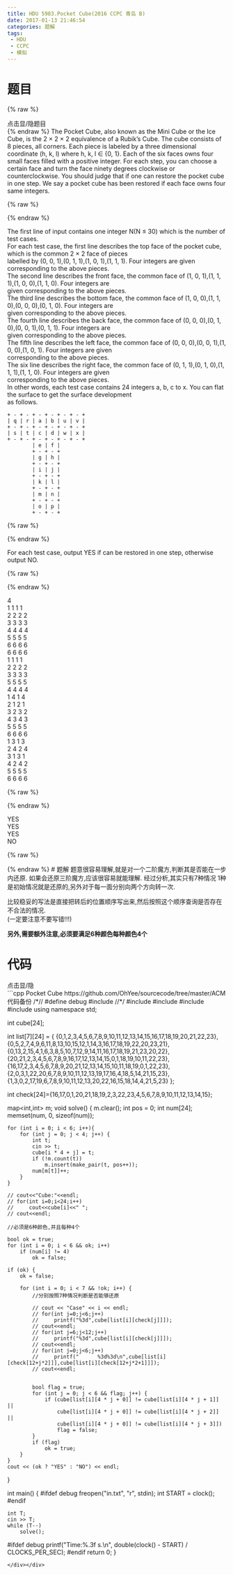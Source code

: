 ```yaml
---
title: HDU 5983.Pocket Cube(2016 CCPC 青岛 B)
date: 2017-01-13 21:46:54
categories: 题解
tags:
 - HDU
 - CCPC
 - 模拟
---
```


# 题目
{% raw %}
<div><div class="fold_hider"><div class="close hider_title">点击显/隐题目</div></div><div class="fold">
    <div class="oj">   
        <div class="part" title="Description">
{% endraw %}
The Pocket Cube, also known as the Mini Cube or the Ice Cube, is the 2 × 2 × 2 equivalence of a Rubik’s Cube.  
The cube consists of 8 pieces, all corners.  
Each piece is labeled by a three dimensional coordinate (h, k, l) where h, k, l ∈ {0, 1}. Each of the six faces owns four small faces filled with a positive integer.  
For each step, you can choose a certain face and turn the face ninety degrees clockwise or counterclockwise.  
You should judge that if one can restore the pocket cube in one step. We say a pocket cube has been restored if each face owns four same integers.  
   
  
  

{% raw %}
        </div>
        <div class="part" title="Input">
{% endraw %}
              
The first line of input contains one integer N(N ≤ 30) which is the number of test cases.  
For each test case, the first line describes the top face of the pocket cube, which is the common 2 × 2 face of pieces  
labelled by (0, 0, 1),(0, 1, 1),(1, 0, 1),(1, 1, 1). Four integers are given corresponding to the above pieces.  
The second line describes the front face, the common face of (1, 0, 1),(1, 1, 1),(1, 0, 0),(1, 1, 0). Four integers are  
given corresponding to the above pieces.  
The third line describes the bottom face, the common face of (1, 0, 0),(1, 1, 0),(0, 0, 0),(0, 1, 0). Four integers are  
given corresponding to the above pieces.  
The fourth line describes the back face, the common face of (0, 0, 0),(0, 1, 0),(0, 0, 1),(0, 1, 1). Four integers are  
given corresponding to the above pieces.  
The fifth line describes the left face, the common face of (0, 0, 0),(0, 0, 1),(1, 0, 0),(1, 0, 1). Four integers are given  
corresponding to the above pieces.  
The six line describes the right face, the common face of (0, 1, 1),(0, 1, 0),(1, 1, 1),(1, 1, 0). Four integers are given  
corresponding to the above pieces.  
In other words, each test case contains 24 integers a, b, c to x. You can flat the surface to get the surface development  
as follows.  


    + - + - + - + - + - + - +  
    | q | r | a | b | u | v |  
    + - + - + - + - + - + - +  
    | s | t | c | d | w | x |  
    + - + - + - + - + - + - +  
            | e | f |  
            + - + - +  
            | g | h |  
            + - + - +  
            | i | j |  
            + - + - +  
            | k | l |  
            + - + - +  
            | m | n |  
            + - + - +  
            | o | p |  
            + - + - +  

  

{% raw %}
        </div>
        <div class="part" title="Output">
{% endraw %}
              
For each test case, output YES if can be restored in one step, otherwise output NO.  
   
  
  

{% raw %}
        </div>
        <div class="samp">
            <div class="clear"></div>
            <div class="input part" title="Sample Input">
{% endraw %}
                  
4  
1 1 1 1  
2 2 2 2  
3 3 3 3  
4 4 4 4  
5 5 5 5  
6 6 6 6  
6 6 6 6  
1 1 1 1  
2 2 2 2  
3 3 3 3  
5 5 5 5  
4 4 4 4  
1 4 1 4  
2 1 2 1  
3 2 3 2  
4 3 4 3  
5 5 5 5  
6 6 6 6  
1 3 1 3  
2 4 2 4  
3 1 3 1  
4 2 4 2  
5 5 5 5  
6 6 6 6  
   
  
  

{% raw %}
            </div>
            <div class="output part" title="Sample Output">
{% endraw %}
                  
YES  
YES  
YES  
NO  
  

{% raw %}
            </div>
            <div class="clear"></div>
        </div>
    </div>
</div></div>
{% endraw %}
<!--more-->
# 题解
题意很容易理解,就是对一个二阶魔方,判断其是否能在一步内还原.  
如果会还原三阶魔方,应该很容易就能理解.  
经过分析,其实只有7种情况  
1种是初始情况就是还原的,另外对于每一面分别向两个方向转一次.  

比较稳妥的写法是直接把转后的位置顺序写出来,然后按照这个顺序查询是否存在不合法的情况.  
(一定要注意不要写错!!!)

**另外,需要额外注意,必须要满足6种颜色每种颜色4个**  



# 代码
<div><div class="fold_hider"><div class="close hider_title">点击显/隐</div></div><div class="fold">```cpp Pocket Cube https://github.com/OhYee/sourcecode/tree/master/ACM 代码备份
/*//
#define debug
#include <ctime>
//*/
#include <cstdio>
#include <iostream>
#include <cstring>
#include <map>
using namespace std;

int cube[24];

int list[7][24] = {
    {0,1,2,3,4,5,6,7,8,9,10,11,12,13,14,15,16,17,18,19,20,21,22,23},
    {0,5,2,7,4,9,6,11,8,13,10,15,12,1,14,3,16,17,18,19,22,20,23,21},
    {0,13,2,15,4,1,6,3,8,5,10,7,12,9,14,11,16,17,18,19,21,23,20,22},
    {20,21,2,3,4,5,6,7,8,9,16,17,12,13,14,15,0,1,18,19,10,11,22,23},
    {16,17,2,3,4,5,6,7,8,9,20,21,12,13,14,15,10,11,18,19,0,1,22,23},
    {2,0,3,1,22,20,6,7,8,9,10,11,12,13,19,17,16,4,18,5,14,21,15,23},
    {1,3,0,2,17,19,6,7,8,9,10,11,12,13,20,22,16,15,18,14,4,21,5,23}
};

int check[24]={16,17,0,1,20,21,18,19,2,3,22,23,4,5,6,7,8,9,10,11,12,13,14,15};

map<int,int> m;
void solve() {
    m.clear();
    int pos = 0;
    int num[24];
    memset(num, 0, sizeof(num));

    for (int i = 0; i < 6; i++){
        for (int j = 0; j < 4; j++) {
            int t;
            cin >> t;
            cube[i * 4 + j] = t;
            if (!m.count(t))
                m.insert(make_pair(t, pos++));
            num[m[t]]++;
        }
    }
    
    // cout<<"Cube:"<<endl;
    // for(int i=0;i<24;i++)
    //     cout<<cube[i]<<" ";
    // cout<<endl;
    
    //必须是6种颜色,并且每种4个
    
    bool ok = true;
    for (int i = 0; i < 6 && ok; i++)
        if (num[i] != 4)
            ok = false;

    if (ok) {
        ok = false;

        for (int i = 0; i < 7 && !ok; i++) {
            //分别按照7种情况判断是否能够还原

            // cout << "Case" << i << endl;
            // for(int j=0;j<6;j++)
            //     printf("%3d",cube[list[i][check[j]]]);
            // cout<<endl;
            // for(int j=6;j<12;j++)
            //     printf("%3d",cube[list[i][check[j]]]);
            // cout<<endl;
            // for(int j=0;j<6;j++)
            //     printf("      %3d%3d\n",cube[list[i][check[12+j*2]]],cube[list[i][check[12+j*2+1]]]);
            // cout<<endl;
            

            bool flag = true;
            for (int j = 0; j < 6 && flag; j++) {
                if (cube[list[i][4 * j + 0]] != cube[list[i][4 * j + 1]] ||
                    cube[list[i][4 * j + 0]] != cube[list[i][4 * j + 2]] ||
                    cube[list[i][4 * j + 0]] != cube[list[i][4 * j + 3]])
                    flag = false;
            }
            if (flag)
                ok = true;
        }
    }
    cout << (ok ? "YES" : "NO") << endl;
}

int main() {
#ifdef debug
    freopen("in.txt", "r", stdin);
    int START = clock();
#endif

    int T;
    cin >> T;
    while (T--)
        solve();

#ifdef debug
    printf("Time:%.3f s.\n", double(clock() - START) / CLOCKS_PER_SEC);
#endif
    return 0;
}
```
</div></div>